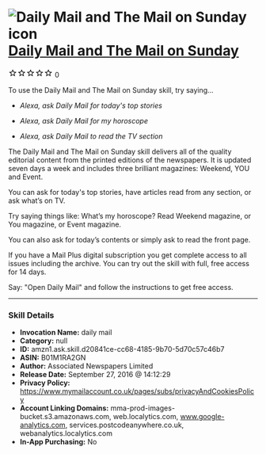 # &nbsp;<img src="skill_icon" alt="Daily Mail and The Mail on Sunday icon" width="36"> [Daily Mail and The Mail on Sunday](http://alexa.amazon.com/#skills/amzn1.ask.skill.d20841ce-cc68-4185-9b70-5d70c57c46b7)
![0 stars](../../images/ic_star_border_black_18dp_1x.png)![0 stars](../../images/ic_star_border_black_18dp_1x.png)![0 stars](../../images/ic_star_border_black_18dp_1x.png)![0 stars](../../images/ic_star_border_black_18dp_1x.png)![0 stars](../../images/ic_star_border_black_18dp_1x.png) 0

To use the Daily Mail and The Mail on Sunday skill, try saying...

* *Alexa, ask Daily Mail for today's top stories*

* *Alexa, ask Daily Mail for my horoscope*

* *Alexa, ask Daily Mail to read the TV section*

The Daily Mail and The Mail on Sunday skill delivers all of the quality editorial content from the printed editions of the newspapers. It is updated seven days a week and includes three brilliant magazines: Weekend, YOU and Event.

You can ask for today's top stories, have articles read from any section, or ask what’s on TV.

Try saying things like:
What’s my horoscope? 
Read Weekend magazine, or You magazine, or Event magazine.

You can also ask for today’s contents or simply ask to read the front page.

If you have a Mail Plus digital subscription you get complete access to all issues including the archive. You can try out the skill with full, free access for 14 days.

Say: "Open Daily Mail" and follow the instructions to get free access.

***

### Skill Details

* **Invocation Name:** daily mail
* **Category:** null
* **ID:** amzn1.ask.skill.d20841ce-cc68-4185-9b70-5d70c57c46b7
* **ASIN:** B01M1RA2GN
* **Author:** Associated Newspapers Limited
* **Release Date:** September 27, 2016 @ 14:12:29
* **Privacy Policy:** https://www.mymailaccount.co.uk/pages/subs/privacyAndCookiesPolicy
* **Account Linking Domains:** mma-prod-images-bucket.s3.amazonaws.com, web.localytics.com, www.google-analytics.com, services.postcodeanywhere.co.uk, webanalytics.localytics.com
* **In-App Purchasing:** No
